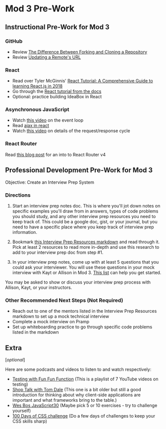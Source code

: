 # Mod 3 Pre-Work

## Instructional Pre-Work for Mod 3

### GitHub

* Review [The Difference Between Forking and Cloning a Repository](https://github.community/t5/Support-Series/The-difference-between-forking-and-cloning-a-repository/ba-p/1372)
* Review [Updating a Remote's URL](https://help.github.com/en/articles/changing-a-remotes-url)

### React

* Read over Tyler McGinnis' [React Tutorial: A Comprehensive Guide to learning React.js in 2018](https://tylermcginnis.com/reactjs-tutorial-a-comprehensive-guide-to-building-apps-with-react/)
* Go through the [React tutorial from the docs](https://reactjs.org/tutorial/tutorial.html)
* Optional: practice building IdeaBox in React

### Asynchronous JavaScript

* Watch [this video](https://www.youtube.com/watch?v=8aGhZQkoFbQ) on the event loop
* Read [ajax in react](https://reactjs.org/docs/faq-ajax.html)
* Watch [this video](https://www.youtube.com/watch?v=eesqK59rhGA) on details of the request/response cycle

### React Router

Read [this blog post](https://blog.pshrmn.com/simple-react-router-v4-tutorial/) for an into to React Router v4 

## Professional Development Pre-Work for Mod 3

Objective: Create an Interview Prep System

### Directions
1. Start an interview prep notes doc. This is where you'll jot down notes on specific examples you'll draw from in answers,  types of code problems you should study, and any other interview prep resources you need to keep track of. This could be a google doc, gist, or your journal, but you need to have a specific place where you keep track of interview prep information. 

2. Bookmark [this Interview Prep Resources markdown](https://github.com/turingschool/career-development-curriculum/blob/master/module_four/interview_prep_resources.md) and read through it. Pick at least 2 resources to read more in-depth and use this research to add to your interview prep doc from step #1. 

3. In your interview prep notes, come up with at least 5 questions that you could ask your interviewer. You will use these questions in your mock interview with Kayt or Allison in Mod 3. [This list](https://yangshun.github.io/tech-interview-handbook/questions-to-ask/) can help you get started.

You may be asked to show or discuss your interview prep process with Allison, Kayt, or your instructors. 

### Other Recommended Next Steps (Not Required)
* Reach out to one of the mentors listed in the Interview Prep Resources markdown to set up a mock technical interview 
* Complete a mock interview on Pramp
* Set up whiteboarding practice to go through specific code problems listed in the markdown


## Extra
[*optional*]

Here are some podcasts and videos to listen to and watch respectively:

- [Testing with Fun Fun Function](https://www.youtube.com/playlist?list=PL0zVEGEvSaeF_zoW9o66wa_UCNE3a7BEr) (This is a playlist of 7 YouTube videos on testing)
- [Shop Talk with Tom Dale](http://shoptalkshow.com/episodes/147-tom-dale/) (This one is a bit older but still a good introduction for thinking about why client-side applications are important and what frameworks bring to the table.)
- [Wes Bos JavaScript30](https://javascript30.com) (Maybe pick 5 or 10 exercises - try to challenge yourself)
- [100 Days of CSS challenge](https://100dayscss.com/) (Do a few days of challenges to keep your CSS skills sharp)

<!-- ### Redux -->

<!-- * [The New Boston Redux Tutorial](https://www.youtube.com/watch?v=DiLVAXlVYR0) -->
<!-- * [The redux tutorial from the docs](https://redux.js.org/basics/basic-tutorial) -->
